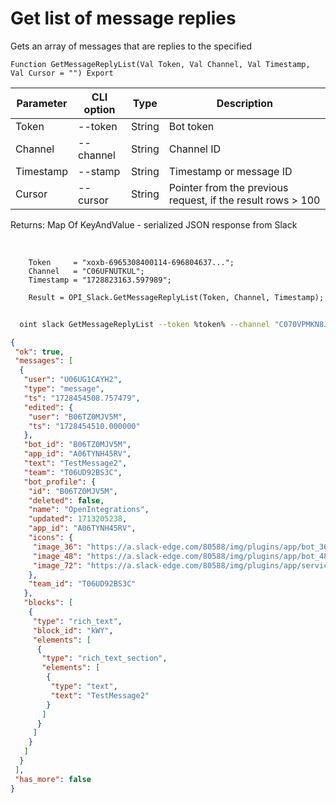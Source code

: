 ﻿---
sidebar_position: 7
---

# Get list of message replies
 Gets an array of messages that are replies to the specified



`Function GetMessageReplyList(Val Token, Val Channel, Val Timestamp, Val Cursor = "") Export`

  | Parameter | CLI option | Type | Description |
  |-|-|-|-|
  | Token | --token | String | Bot token |
  | Channel | --channel | String | Channel ID |
  | Timestamp | --stamp | String | Timestamp or message ID |
  | Cursor | --cursor | String | Pointer from the previous request, if the result rows > 100 |

  
  Returns:  Map Of KeyAndValue - serialized JSON response from Slack

<br/>




```bsl title="Code example"
    Token     = "xoxb-6965308400114-696804637...";
    Channel   = "C06UFNUTKUL";
    Timestamp = "1728823163.597989";

    Result = OPI_Slack.GetMessageReplyList(Token, Channel, Timestamp);
```



```sh title="CLI command example"
    
  oint slack GetMessageReplyList --token %token% --channel "C070VPMKN8J" --stamp "1714146538.221929" --cursor %cursor%

```

```json title="Result"
{
 "ok": true,
 "messages": [
  {
   "user": "U06UG1CAYH2",
   "type": "message",
   "ts": "1728454508.757479",
   "edited": {
    "user": "B06TZ0MJV5M",
    "ts": "1728454510.000000"
   },
   "bot_id": "B06TZ0MJV5M",
   "app_id": "A06TYNH45RV",
   "text": "TestMessage2",
   "team": "T06UD92BS3C",
   "bot_profile": {
    "id": "B06TZ0MJV5M",
    "deleted": false,
    "name": "OpenIntegrations",
    "updated": 1713205238,
    "app_id": "A06TYNH45RV",
    "icons": {
     "image_36": "https://a.slack-edge.com/80588/img/plugins/app/bot_36.png",
     "image_48": "https://a.slack-edge.com/80588/img/plugins/app/bot_48.png",
     "image_72": "https://a.slack-edge.com/80588/img/plugins/app/service_72.png"
    },
    "team_id": "T06UD92BS3C"
   },
   "blocks": [
    {
     "type": "rich_text",
     "block_id": "kWY",
     "elements": [
      {
       "type": "rich_text_section",
       "elements": [
        {
         "type": "text",
         "text": "TestMessage2"
        }
       ]
      }
     ]
    }
   ]
  }
 ],
 "has_more": false
}
```
